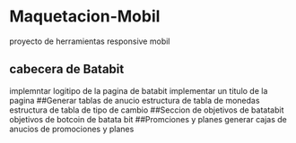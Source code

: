 # Maquetacion-Mobil
proyecto de herramientas responsive mobil
## cabecera de Batabit
implemntar logitipo de la pagina de batabit
implementar un titulo de la pagina 
##Generar tablas de anucio
estructura de tabla de monedas
estructura de tabla de tipo de cambio
##Seccion de objetivos de batatabit
objetivos de botcoin de batata bit
##Promciones y planes
generar cajas de anucios de promociones y planes
